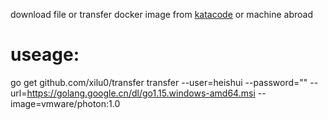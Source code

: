 download file or transfer docker image from [katacode](https://katacoda.com/courses/ubuntu/playground) or machine abroad

# useage:
go get github.com/xilu0/transfer 
transfer --user=heishui --password="" --url=https://golang.google.cn/dl/go1.15.windows-amd64.msi --image=vmware/photon:1.0
